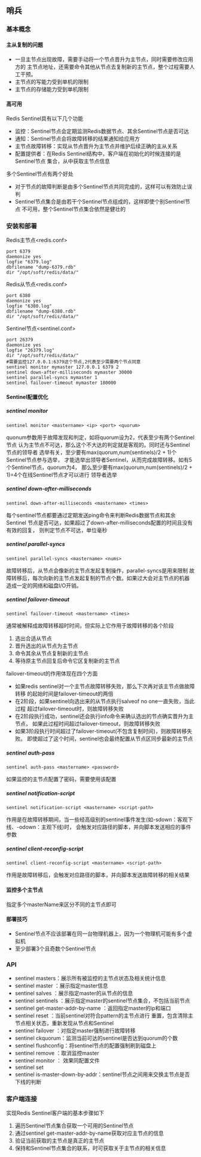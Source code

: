 ## 哨兵
### 基本概念
#### 主从复制的问题
- 一旦主节点出现故障，需要手动将一个节点晋升为主节点，同时需要修改应用方的
  主节点地址，还需要命令其他从节点去复制新的主节点，整个过程需要人工干预。
- 主节点的写能力受到单机的限制
- 主节点的存储能力受到单机限制

#### 高可用
Redis Sentinel具有以下几个功能
- 监控：Sentinel节点会定期监测Redis数据节点、其余Sentinel节点是否可达
- 通知：Sentinel节点会将故障转移的结果通知给应用方
- 主节点故障转移：实现从节点晋升为主节点并维护后续正确的主从关系
- 配置提供者：在Redis Sentinel结构中，客户端在初始化的时候连接的是Sentinel节点
  集合，从中获取主节点信息
  
多个Sentinel节点有两个好处
- 对于节点的故障判断是由多个Sentinel节点共同完成的，这样可以有效防止误判
- Sentinel节点集合是由若干个Sentinel节点组成的，这样即使个别Sentinel节点
  不可用，整个Sentinel节点集合依然是健壮的

### 安装和部署
Redis主节点<redis.conf>
```shell script
port 6379
daemonize yes
logfie "6379.log"
dbfilename "dump-6379.rdb"
dir "/opt/soft/redis/data/"
```
Redis从节点<redis.conf>
```shell script
port 6380
daemonize yes
logfie "6380.log"
dbfilename "dump-6380.rdb"
dir "/opt/soft/redis/data/"
```
Sentinel节点<sentinel.conf>
```shell script
port 26379
daemonize yes
logfie "26379.log"
dir "/opt/soft/redis/data/"
#需要监控127.0.0.1:6379这个节点,2代表至少需要两个节点同意
sentinel monitor mymaster 127.0.0.1 6379 2
sentinel down-after-milliseconds mymaster 30000
sentinel parallel-syncs mymaster 1
sentinel failover-timeout mymaster 180000
```

#### Sentinel配置优化
##### sentinel monitor
    sentinel monitor <mastername> <ip> <port> <quorum>
quonum参数用于故障发现和判定，如将quorum设为2，代表至少有两个Sentinel节点
认为主节点不可达，那么这个不大达的判定就是客观的。同时还与Sentinel节点的领导者
选举有关，至少要有max(quorum,num(sentinels)/2 + 1)个Sentinel节点参与选举，
才能选举出领导者Sentinel，从而完成故障转移。如有5个Sentinel节点，quorum为4，
那么至少要有max(quorum,num(sentinels)/2 + 1)=4个在线Sentinel节点才可以进行
领导者选举

##### sentinel down-after-milliseconds
    sentinel down-after-milliseconds <mastername> <times>
每个sentinel节点都要通过定期发送ping命令来判断Redis数据节点和其余Sentinel
节点是否可达，如果超过了down-after-milliseconds配置的时间且没有有效的回复，
则判定节点不可达，<times>单位毫秒

##### sentinel parallel-syncs
    sentinel parallel-syncs <mastername> <nums>
故障转移后，从节点会像新的主节点发起复制操作，parallel-syncs是用来限制
故障转移后，每次向新的主节点发起复制的节点个数。如果过大会对主节点的机器
造成一定的网络和磁盘I/O开销。

##### sentinel failover-timeout
    sentinel failover-timeout <mastername> <times>
通常被解释成故障转移超时时间，但实际上它作用于故障转移的各个阶段
1. 选出合适从节点
2. 晋升选出的从节点为主节点
3. 命令其余从节点复制新的主节点
4. 等待原主节点回复后命令它区复制新的主节点

failover-timeout的作用体现在四个方面
- 如果redis sentinel对一个主节点故障转移失败，那么下次再对该主节点做故障转移
  的起始时间是failover-timeout的两倍
- 在2阶段，如果sentinel向选出来的从节点执行salveof no one一直失败，当此过程
  超过failover-timeout时，则故障转移失败
- 在2阶段执行成功，sentinel还会执行info命令来确认选出的节点确实晋升为主节点，
  如果此过程时间超过failover-timeout，则故障转移失败
- 如果3阶段执行时间超过了failover-timeout(不包含复制时间)，则故障转移失败。
  即使超过了这个时间，sentinel也会最终配置从节点区同步最新的主节点
  
##### sentinel auth-pass
    sentinel auth-pass <mastername> <password>
如果监控的主节点配置了密码，需要使用该配置

##### sentinel notification-script
    sentinel notification-script <mastername> <script-path>
作用是在故障转移期间，当一些经高级别的sentinel事件发生(如-sdown：客观下线、-odown：主观下线)时，
会触发对应路径的脚本，并向脚本发送相应的事件参数

##### sentinel client-reconfig-script
    sentinel client-reconfig-script <mastername> <script-path>
作用是故障转移后，会触发对应路径的脚本，并向脚本发送故障转移的相关结果

#### 监控多个主节点
指定多个masterName来区分不同的主节点即可

#### 部署技巧
- Sentinel节点不应该部署在同一台物理机器上，因为一个物理机可能有多个虚拟机
- 至少部署3个且奇数个Sentinel节点

### API
- sentinel masters：展示所有被监控的主节点状态及相关统计信息
- sentinel master <mastername>：展示指定master信息
- sentinel salves <mastername>：展示指定master的从节点的信息
- sentinel sentinels <mastername>：展示指定master的sentinel节点集合，不包括当前节点
- sentinel get-master-addr-by-name <mastername>：返回指定master的ip和端口
- sentinel reset <pattern>：当前sentinel对符合pattern的主节点进行
  重置，包含清除主节点相关状态，重新发现从节点和Sentinel
- sentinel failover <mastername>：对指定master强制进行故障转移
- sentinel ckquorum：监测当前可达的sentinel是否达到quorum的个数
- sentinel flushconfig：将sentinel节点的配置强制刷到磁盘上
- sentinel remove <mastername>：取消监控master
- sentinel monitor <mastername> <ip> <port> <quorum> ： 效果同配置文件
- sentinel set <mastername>
- sentinel is-master-down-by-addr：sentinel节点之间用来交换主节点是否下线的判断

### 客户端连接
实现Redis Sentinel客户端的基本步骤如下
1. 遍历Sentinel节点集合获取一个可用的Sentinel节点
2. 通过sentinel get-master-addr-by-name获取对应主节点的信息
3. 验证当前获取的主节点是真正的主节点
4. 保持和Sentinel节点集合的联系，时可获取关于主节点的相关信息